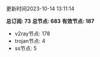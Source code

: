 更新时间2023-10-14 13:11:14

**总订阅: 73**
**总节点: 683**
**有效节点: 187**
- v2ray节点: 178
- trojan节点: 4
- ss节点: 5
